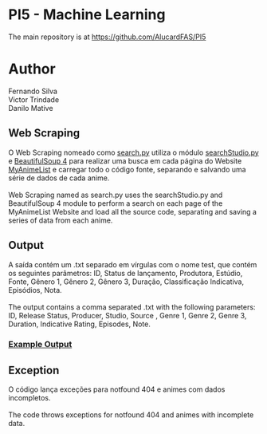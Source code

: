# PI5 - Machine Learning

The main repository is at https://github.com/AlucardFAS/PI5

<H1>Author</h1>

Fernando Silva</br>
Victor Trindade</br>
Danilo Mative</br>

<h2> Web Scraping </h2>

O Web Scraping nomeado como <a href="https://github.com/AlucardFAS/PI5/blob/master/PI%20V/Projeto%20Final/animeSearch/search.py">search.py</a> utiliza o módulo <a href="https://github.com/AlucardFAS/PI5/blob/master/PI%20V/Projeto%20Final/animeSearch/searchStudio.py">searchStudio.py</a> e <a href="https://github.com/AlucardFAS/PI5/tree/master/PI%20V/Projeto%20Final/animeSearch/bs4">BeautifulSoup 4</a> para realizar uma busca em cada página do Website <a href="https://myanimelist.net/">MyAnimeList</a> e carregar todo o código fonte, separando e salvando uma série de dados de cada anime.</br></br>
Web Scraping named as search.py uses the searchStudio.py and BeautifulSoup 4 module to perform a search on each page of the MyAnimeList Website and load all the source code, separating and saving a series of data from each anime.</br>

<h2>Output</h2>

A saída contém um .txt separado em vírgulas com o nome test, que contém os seguintes parâmetros: ID, Status de lançamento, Produtora, Estúdio, Fonte, Gênero 1, Gênero 2, Gênero 3, Duração, Classificação Indicativa, Episódios, Nota.</br></br>
The output contains a comma separated .txt with the following parameters: ID, Release Status, Producer, Studio, Source , Genre 1, Genre 2, Genre 3, Duration, Indicative Rating, Episodes, Note.</br>

<h3>
<a href="https://github.com/AlucardFAS/PI5/blob/master/PI%20V/Projeto%20Final/animeSearch/myanimelist.txt">Example Output</a>
</h3>

<h2>Exception</h2>

O código lança exceções para notfound 404 e animes com dados incompletos.</br></br>
The code throws exceptions for notfound 404 and animes with incomplete data.</br>

